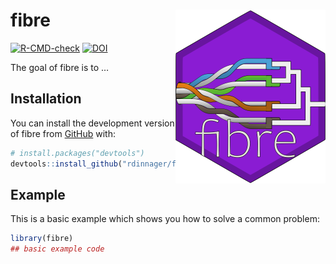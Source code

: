 
<!-- README.md is generated from README.Rmd. Please edit that file -->

# fibre <a href="https://rdinnager.github.io/fibre/"><img src="man/figures/logo.png" align="right" height="278" /></a>

<!-- badges: start -->

[![R-CMD-check](https://github.com/rdinnager/fibre/actions/workflows/R-CMD-check.yaml/badge.svg)](https://github.com/rdinnager/fibre/actions/workflows/R-CMD-check.yaml)
[![DOI](https://zenodo.org/badge/316467300.svg)](https://zenodo.org/badge/latestdoi/316467300)
<!-- badges: end -->

The goal of fibre is to …

## Installation

You can install the development version of fibre from
[GitHub](https://github.com/) with:

``` r
# install.packages("devtools")
devtools::install_github("rdinnager/fibre")
```

## Example

This is a basic example which shows you how to solve a common problem:

``` r
library(fibre)
## basic example code
```
